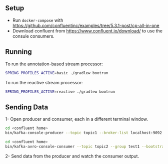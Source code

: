 ## Setup

* Run `docker-compose` with https://github.com/confluentinc/examples/tree/5.3.1-post/cp-all-in-one
* Download confluent from https://www.confluent.io/download/ to use the consule consumers.


## Running

To run the annotation-based stream processor:

```bash
SPRING_PROFILES_ACTIVE=basic ./gradlew bootrun
```

To run the reactive stream processor:

```bash
SPRING_PROFILES_ACTIVE=reactive ./gradlew bootrun
```


## Sending Data

1- Open producer and consumer, each in a different terminal window.

```bash
cd <confluent home>
bin/kafka-console-producer --topic topic1 --broker-list localhost:9092
```

```bash
cd <confluent home>
bin/kafka-avro-console-consumer --topic topic2 --group test1 --bootstrap-server localhost:9092```
```

2- Send data from the producer and watch the consumer output.

